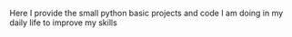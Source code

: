Here I provide the small python basic projects and code I am doing in my daily life to improve my skills

